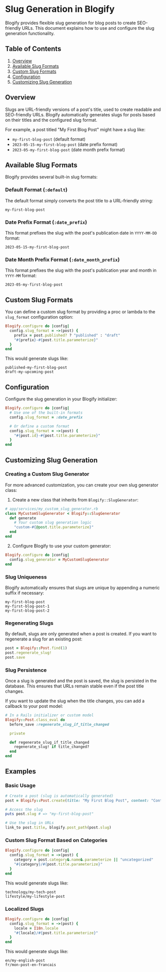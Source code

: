 # Slug Generation in Blogify

Blogify provides flexible slug generation for blog posts to create SEO-friendly URLs. This document explains how to use and configure the slug generation functionality.

## Table of Contents

1. [Overview](#overview)
2. [Available Slug Formats](#available-slug-formats)
3. [Custom Slug Formats](#custom-slug-formats)
4. [Configuration](#configuration)
5. [Customizing Slug Generation](#customizing-slug-generation)

## Overview

Slugs are URL-friendly versions of a post's title, used to create readable and SEO-friendly URLs. Blogify automatically generates slugs for posts based on their titles and the configured slug format.

For example, a post titled "My First Blog Post" might have a slug like:
- `my-first-blog-post` (default format)
- `2023-05-15-my-first-blog-post` (date prefix format)
- `2023-05-my-first-blog-post` (date month prefix format)

## Available Slug Formats

Blogify provides several built-in slug formats:

### Default Format (`:default`)

The default format simply converts the post title to a URL-friendly string:

```
my-first-blog-post
```

### Date Prefix Format (`:date_prefix`)

This format prefixes the slug with the post's publication date in `YYYY-MM-DD` format:

```
2023-05-15-my-first-blog-post
```

### Date Month Prefix Format (`:date_month_prefix`)

This format prefixes the slug with the post's publication year and month in `YYYY-MM` format:

```
2023-05-my-first-blog-post
```

## Custom Slug Formats

You can define a custom slug format by providing a proc or lambda to the `slug_format` configuration option:

```ruby
Blogify.configure do |config|
  config.slug_format = ->(post) {
    prefix = post.published? ? "published" : "draft"
    "#{prefix}-#{post.title.parameterize}"
  }
end
```

This would generate slugs like:
```
published-my-first-blog-post
draft-my-upcoming-post
```

## Configuration

Configure the slug generation in your Blogify initializer:

```ruby
Blogify.configure do |config|
  # Use one of the built-in formats
  config.slug_format = :date_prefix

  # Or define a custom format
  config.slug_format = ->(post) {
    "#{post.id}-#{post.title.parameterize}"
  }
end
```

## Customizing Slug Generation

### Creating a Custom Slug Generator

For more advanced customization, you can create your own slug generator class:

1. Create a new class that inherits from `Blogify::SlugGenerator`:

```ruby
# app/services/my_custom_slug_generator.rb
class MyCustomSlugGenerator < Blogify::SlugGenerator
  def generate
    # Your custom slug generation logic
    "custom-#{@post.title.parameterize}"
  end
end
```

2. Configure Blogify to use your custom generator:

```ruby
Blogify.configure do |config|
  config.slug_generator = MyCustomSlugGenerator
end
```

### Slug Uniqueness

Blogify automatically ensures that slugs are unique by appending a numeric suffix if necessary:

```
my-first-blog-post
my-first-blog-post-1
my-first-blog-post-2
```

### Regenerating Slugs

By default, slugs are only generated when a post is created. If you want to regenerate a slug for an existing post:

```ruby
post = Blogify::Post.find(1)
post.regenerate_slug!
post.save
```

### Slug Persistence

Once a slug is generated and the post is saved, the slug is persisted in the database. This ensures that URLs remain stable even if the post title changes.

If you want to update the slug when the title changes, you can add a callback to your post model:

```ruby
# In a Rails initializer or custom model
Blogify::Post.class_eval do
  before_save :regenerate_slug_if_title_changed

  private

  def regenerate_slug_if_title_changed
    regenerate_slug! if title_changed?
  end
end
```

## Examples

### Basic Usage

```ruby
# Create a post (slug is automatically generated)
post = Blogify::Post.create(title: "My First Blog Post", content: "Content here...")

# Access the slug
puts post.slug # => "my-first-blog-post"

# Use the slug in URLs
link_to post.title, blogify.post_path(post.slug)
```

### Custom Slug Format Based on Categories

```ruby
Blogify.configure do |config|
  config.slug_format = ->(post) {
    category = post.category&.name&.parameterize || "uncategorized"
    "#{category}/#{post.title.parameterize}"
  }
end
```

This would generate slugs like:
```
technology/my-tech-post
lifestyle/my-lifestyle-post
```

### Localized Slugs

```ruby
Blogify.configure do |config|
  config.slug_format = ->(post) {
    locale = I18n.locale
    "#{locale}/#{post.title.parameterize}"
  }
end
```

This would generate slugs like:
```
en/my-english-post
fr/mon-post-en-francais
```

